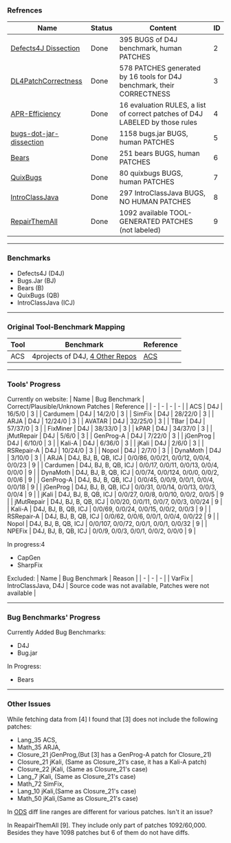 ### Refrences

| Name | Status | Content | ID |
| - | - | - | - |
| [Defects4J Dissection](https://github.com/program-repair/defects4j-dissection) | Done | 395 BUGS of D4J benchmark, human PATCHES | 2 |
| [DL4PatchCorrectness](https://github.com/TruX-DTF/DL4PatchCorrectness) | Done | 578 PATCHES generated by 16 tools for D4J benchmark, their CORRECTNESS | 3 |
| [APR-Efficiency](https://github.com/TruX-DTF/APR-Efficiency) | Done | 16 evaluation RULES, a list of correct patches of D4J LABELED by those rules | 4 |
| [bugs-dot-jar-dissection](https://github.com/tdurieux/bugs-dot-jar-dissection/tree/master) | Done | 1158 bugs.jar BUGS, human PATCHES | 5 |
| [Bears](https://github.com/bears-bugs/bears-benchmark) | Done | 251 bears BUGS, human PATCHES | 6 |
| [QuixBugs](https://github.com/jkoppel/QuixBugs) | Done | 80 quixbugs BUGS, human PATCHES | 7 |
| [IntroClassJava](https://github.com/Spirals-Team/IntroClassJava) | Done | 297 IntroClassJava BUGS, NO HUMAN PATCHES | 8 |
| [RepairThemAll](https://github.com/program-repair/RepairThemAll_experiment) | Done | 1092 available TOOL-GENERATED PATCHES (not labeled) | 9 |

---

### Benchmarks
- Defects4J (D4J)
- Bugs.Jar (BJ)
- Bears (B)
- QuixBugs (QB)
- IntroClassJava (ICJ)

---

### Original Tool-Benchmark Mapping

| Tool | Benchmark | Reference |
| - | - | - |
| ACS | 4projects of D4J, [4 Other Repos](https://github.com/Adobee/ACS/tree/master/experiment/repo) | [ACS](https://github.com/Adobee/ACS) |


---

### Tools' Progress

Currently on website:
| Name | Bug Benchmark | Correct/Plausible/Unknown Patches | Reference |
| - | - | - | - |
| ACS | D4J | 16/5/0 | 3 |
| Cardumem | D4J | 14/2/0 | 3 |
| SimFix | D4J | 28/22/0 | 3 |
| ARJA | D4J | 12/24/0 | 3 |
| AVATAR | D4J | 32/25/0 | 3 |
| TBar | D4J | 57/37/0 | 3 |
| FixMiner | D4J | 38/33/0 | 3 |
| kPAR | D4J | 34/37/0 | 3 |
| jMutRepair | D4J | 5/6/0 | 3 |
| GenProg-A | D4J | 7/22/0 | 3 |
| jGenProg | D4J | 6/10/0 | 3 |
| Kali-A | D4J | 6/36/0 | 3 |
| jKali | D4J | 2/6/0 | 3 |
| RSRepair-A | D4J | 10/24/0 | 3 |
| Nopol | D4J | 2/7/0 | 3 |
| DynaMoth | D4J | 3/10/0 | 3 |
| ARJA | D4J, BJ, B, QB, ICJ | 0/0/86, 0/0/21, 0/0/12, 0/0/4, 0/0/23 | 9 |
| Cardumen | D4J, BJ, B, QB, ICJ | 0/0/17, 0/0/11, 0/0/13, 0/0/4, 0/0/0 | 9 |
| DynaMoth | D4J, BJ, B, QB, ICJ | 0/0/74, 0/0/124, 0/0/0, 0/0/2, 0/0/6 | 9 |
| GenProg-A | D4J, BJ, B, QB, ICJ | 0/0/45, 0/0/9, 0/0/1, 0/0/4, 0/0/18 | 9 |
| jGenProg | D4J, BJ, B, QB, ICJ | 0/0/31, 0/0/14, 0/0/13, 0/0/3, 0/0/4 | 9 |
| jKali | D4J, BJ, B, QB, ICJ | 0/0/27, 0/0/8, 0/0/10, 0/0/2, 0/0/5 | 9 |
| jMutRepair | D4J, BJ, B, QB, ICJ | 0/0/20, 0/0/11, 0/0/7, 0/0/3, 0/0/24 | 9 |
| Kali-A | D4J, BJ, B, QB, ICJ | 0/0/69, 0/0/24, 0/0/15, 0/0/2, 0/0/3 | 9 |
| RSRepair-A | D4J, BJ, B, QB, ICJ | 0/0/62, 0/0/6, 0/0/1, 0/0/4, 0/0/22 | 9 |
| Nopol | D4J, BJ, B, QB, ICJ | 0/0/107, 0/0/72, 0/0/1, 0/0/1, 0/0/32 | 9 |
| NPEFix | D4J, BJ, B, QB, ICJ | 0/0/9, 0/0/3, 0/0/1, 0/0/2, 0/0/0 | 9 |

In progress:4
- CapGen
- SharpFix

Excluded:
| Name | Bug Benchmark | Reason |
| - | - | - |
| VarFix | IntroClassJava, D4J | Source code was not available, Patches were not available | 

---

### Bug Benchmarks' Progress

Currently Added Bug Benchmarks:
  - D4J
  - Bug.jar
    
In Progress:
  - Bears

---

### Other Issues

While fetching data from [4] I found that [3] does not include the following patches:
- Lang_35 ACS,
- Math_35 ARJA,
- Closure_21 jGenProg,(But [3] has a GenProg-A patch for Closure_21)
- Closure_21 jKali, (Same as Closure_21's case, it has a Kali-A patch)
- Closure_22 jKali, (Same as Closure_21's case)
- Lang_7 jKali, (Same as Closure_21's case)
- Math_72 SimFix,
- Lang_10 jKali,(Same as Closure_21's case)
- Math_50 jKali,(Same as Closure_21's case)

In [ODS](https://arxiv.org/pdf/1910.12057.pdf) diff line ranges are different for various patches. Isn't it an issue?

In ReapairThemAll [9]. They include only part of patches 1092/60,000. Besides they have 1098 patches but 6 of them do not have diffs.

